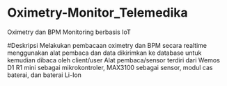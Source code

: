 # Oximetry-Monitor_Telemedika

Oximetry dan BPM Monitoring berbasis IoT

#Deskripsi
Melakukan pembacaan oximetry dan BPM secara realtime menggunakan alat pembaca dan data dikirimkan ke database untuk kemudian dibaca oleh client/user
Alat pembaca/sensor terdiri dari Wemos D1 R1 mini sebagai mikrokontroler, MAX3100 sebagai sensor, modul cas baterai, dan baterai Li-Ion
